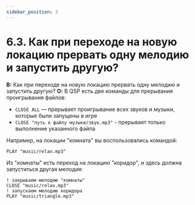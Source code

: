 ```yaml
---
sidebar_position: 3
---
```


# 6.3. Как при переходе на новую локацию прервать одну мелодию и запустить другую?
<!-- [:faq_06_03] -->

**В:** Как при переходе на новую локацию прервать одну мелодию и запустить другую?
**О:**
В QSP есть две команды для прерывания проигрывания файлов:
* `CLOSE ALL` — прерывает проигрывание всех звуков и музыки, которые были запущены в игре
* `CLOSE "путь к файлу музыки/звук.mp3"` - прерывает только выполнение указанного файла

Например, на локации "комната" вы воспользовались командой:
```qsp
PLAY "music/relax.mp3"
```
Из "комнаты" есть переход на локацию "коридор", и здесь должна запуститься другая мелодия:
```qsp
! закрываем мелодию "комнаты"
CLOSE "music/relax.mp3"
! запускаем мелодию коридора
PLAY "music/triangle.mp3"
```
